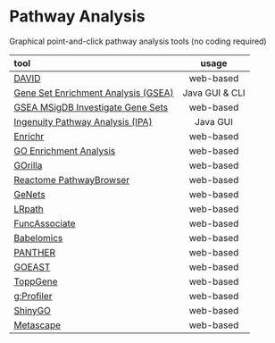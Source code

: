 # Pathway Analysis

Graphical point-and-click pathway analysis tools (no coding required)

|tool       |usage       |
|:----------|:----------:|
|[DAVID](https://david.ncifcrf.gov/)|web-based|
|[Gene Set Enrichment Analysis (GSEA)](http://software.broadinstitute.org/gsea/index.jsp)|Java GUI & CLI|
|[GSEA MSigDB Investigate Gene Sets](http://software.broadinstitute.org/gsea/msigdb/annotate.jsp)|web-based|
|[Ingenuity Pathway Analysis (IPA)](http://www.ingenuity.com/products/ipa)|Java GUI|
|[Enrichr](http://amp.pharm.mssm.edu/Enrichr/)|web-based|
|[GO Enrichment Analysis](http://geneontology.org/page/go-enrichment-analysis)|web-based|
|[GOrilla](http://cbl-gorilla.cs.technion.ac.il/)|web-based|
|[Reactome PathwayBrowser](https://reactome.org/PathwayBrowser/)|web-based|
|[GeNets](http://www.broadinstitute.org/genets)|web-based|
|[LRpath](http://lrpath.ncibi.org/)|web-based|
|[FuncAssociate](http://llama.mshri.on.ca/funcassociate/)|web-based|
|[Babelomics](http://babelomics.bioinfo.cipf.es/)|web-based|
|[PANTHER](http://pantherdb.org/)|web-based|
|[GOEAST](http://omicslab.genetics.ac.cn/GOEAST/)|web-based|
|[ToppGene](https://toppgene.cchmc.org/)|web-based|
|[g:Profiler](http://biit.cs.ut.ee/gprofiler/)|web-based|
|[ShinyGO](http://bioinformatics.sdstate.edu/go/)|web-based|
|[Metascape](http://metascape.org/)|web-based|
